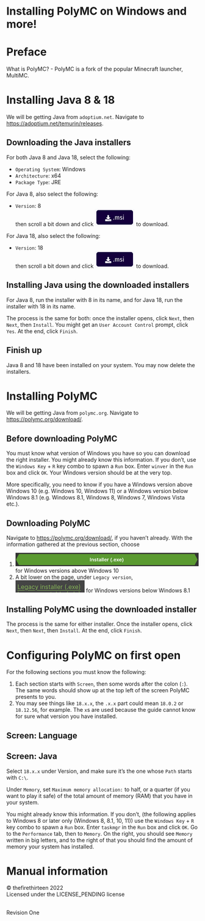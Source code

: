 # Installing PolyMC on Windows and more!

# Preface
What is PolyMC? - PolyMC is a fork of the popular Minecraft launcher, MultiMC.

# Installing Java 8 & 18
We will be getting Java from `adoptium.net`. Navigate to <https://adoptium.net/temurin/releases>.

## Downloading the Java installers
For both Java 8 and Java 18, select the following:
* `Operating System`: Windows
* `Architecture`: x64
* `Package Type`: JRE

For Java 8, also select the following:
* `Version`: 8
<br> then scroll a bit down and click ![](./PolyMC_Windows_Installation/java_installers_msi_download_button.png) to download.

For Java 18, also select the following:
* `Version`: 18
<br> then scroll a bit down and click ![](./PolyMC_Windows_Installation/java_installers_msi_download_button.png) to download.

## Installing Java using the downloaded installers
For Java 8, run the installer with 8 in its name, and for Java 18, run the installer with 18 in its name.

The process is the same for both: once the installer opens, click `Next`, then `Next`, then `Install`. You might get an `User Account Control` prompt, click `Yes`. At the end, click `Finish`.
## Finish up
Java 8 and 18 have been installed on your system. You may now delete the installers.

# Installing PolyMC
We will be getting Java from `polymc.org`. Navigate to <https://polymc.org/download/>.

## Before downloading PolyMC
You must know what version of Windows you have so you can download the right installer. You might already know this information. If you don’t, use the `Windows Key` + `R` key combo to spawn a `Run` box. Enter `winver` in the `Run` box and click `OK`. Your Windows version should be at the very top.

More specifically, you need to know if you have a Windows version above Windows 10 (e.g. Windows 10, Windows 11) or a Windows version below Windows 8.1 (e.g. Windows 8.1, Windows 8, Windows 7, Windows Vista etc.).

## Downloading PolyMC
Navigate to <https://polymc.org/download/>, if you haven’t already. With the information gathered at the previous section, choose
1. ![](./PolyMC_Windows_Installation/polymc_installer_download_button.png) for Windows versions above Windows 10
2. A bit lower on the page, under `Legacy version`, ![](./PolyMC_Windows_Installation/polymc_legacy_installer_download_button.png) for Windows versions below Windows 8.1

## Installing PolyMC using the downloaded installer
The process is the same for either installer. Once the installer opens, click `Next`, then `Next`, then `Install`. At the end, click `Finish`.

# Configuring PolyMC on first open
For the following sections you must know the following:
1. Each section starts with `Screen`, then some words after the colon (`:`). The same words should show up at the top left of the screen PolyMC presents to you.
2. You may see things like `18.x.x`, the `.x.x` part could mean `18.0.2` or `18.12.56`, for example. The `x`s are used because the guide cannot know for sure what version you have installed.

## Screen: Language

## Screen: Java
Select `18.x.x` under Version, and make sure it’s the one whose `Path` starts with `C:\`.

Under `Memory`, set `Maximum memory allocation:` to half, or a quarter (if you want to play it safe) of the total amount of memory (RAM) that you have in your system.

You might already know this information. If you don’t, (the following applies to Windows 8 or later only (Windows 8, 8.1, 10, 11)) use the `Windows Key` + `R` key combo to spawn a `Run` box. Enter `taskmgr` in the `Run` box and click `OK`. Go to the `Performance` tab, then to `Memory`. On the right, you should see `Memory` written in big letters, and to the right of that you should find the amount of memory your system has installed.

# Manual information

&copy; thefirethirteen 2022
<br> Licensed under the LICENSE_PENDING license

<br> Revision One
